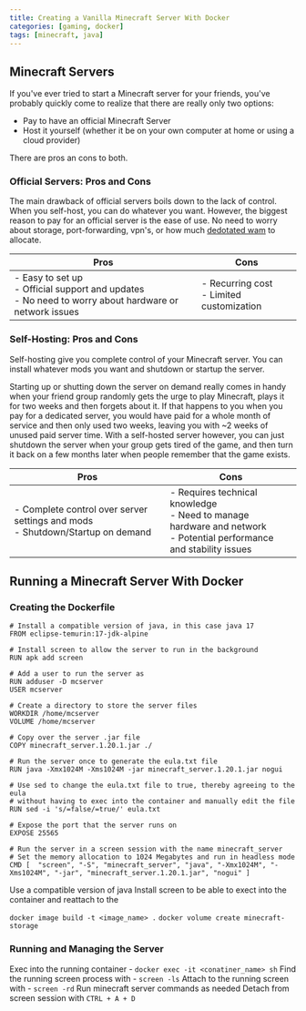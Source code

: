 ```yaml
---
title: Creating a Vanilla Minecraft Server With Docker
categories: [gaming, docker]
tags: [minecraft, java]
---
```


## Minecraft Servers

If you've ever tried to start a Minecraft server for your friends, you've probably quickly come to realize that there are really only two options:

* Pay to have an official Minecraft Server
* Host it yourself (whether it be on your own computer at home or using a cloud provider)

There are pros an cons to both.

### Official Servers: Pros and Cons

The main drawback of official servers boils down to the lack of control. When you self-host, you can do whatever you want. However, the biggest reason to pay for an official server is the ease of use. No need to worry about storage, port-forwarding, vpn's, or how much [dedotated wam](https://www.youtube.com/watch?v=_pVNvSuA2mM) to allocate.

| Pros | Cons |
| ---- | ---- |
| - Easy to set up<br>- Official support and updates<br>- No need to worry about hardware or network issues | - Recurring cost<br>- Limited customization |

### Self-Hosting: Pros and Cons

Self-hosting give you complete control of your Minecraft server. You can install whatever mods you want and shutdown or startup the server.

Starting up or shutting down the server on demand really comes in handy when your friend group randomly gets the urge to play Minecraft, plays it for two weeks and then forgets about it. If that happens to you when you pay for a dedicated server, you would have paid for a whole month of service and then only used two weeks, leaving you with ~2 weeks of unused paid server time. With a self-hosted server however, you can just shutdown the server when your group gets tired of the game, and then turn it back on a few months later when people remember that the game exists.

| Pros | Cons |
| ---- | ---- |
| - Complete control over server settings and mods<br>- Shutdown/Startup on demand | - Requires technical knowledge<br>- Need to manage hardware and network<br>- Potential performance and stability issues |

## Running a Minecraft Server With Docker

### Creating the Dockerfile

```docker
# Install a compatible version of java, in this case java 17
FROM eclipse-temurin:17-jdk-alpine

# Install screen to allow the server to run in the background
RUN apk add screen

# Add a user to run the server as
RUN adduser -D mcserver 
USER mcserver

# Create a directory to store the server files
WORKDIR /home/mcserver
VOLUME /home/mcserver

# Copy over the server .jar file
COPY minecraft_server.1.20.1.jar ./

# Run the server once to generate the eula.txt file
RUN java -Xmx1024M -Xms1024M -jar minecraft_server.1.20.1.jar nogui

# Use sed to change the eula.txt file to true, thereby agreeing to the eula
# without having to exec into the container and manually edit the file
RUN sed -i 's/=false/=true/' eula.txt

# Expose the port that the server runs on
EXPOSE 25565

# Run the server in a screen session with the name minecraft_server
# Set the memory allocation to 1024 Megabytes and run in headless mode
CMD [  "screen", "-S", "minecraft_server", "java", "-Xmx1024M", "-Xms1024M", "-jar", "minecraft_server.1.20.1.jar", "nogui" ]
```

Use a compatible version of java
Install screen to be able to exect into the container and reattach to the

`docker image build -t <image_name> .`
`docker volume create minecraft-storage`

### Running and Managing the Server

Exec into the running container - `docker exec -it <conatiner_name> sh`
Find the running screen process with - `screen -ls`
Attach to the running screen with - `screen -rd`
Run minecraft server commands as needed
Detach from screen session with `CTRL + A + D`
